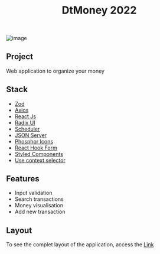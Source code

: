 <h1 align="center">DtMoney 2022</h2>
<br/>

![image](https://user-images.githubusercontent.com/53982668/209029737-a01b6742-e984-4632-8495-30986a4a42f9.png)

<h2>Project</h2>
<p>Web application to organize your money</p>

<h2>Stack</h2>
<ul>
  <li><a href="https://github.com/colinhacks/zod">Zod</a></li>
  <li><a href="https://axios-http.com/ptbr/docs/intro">Axios</a></li>
  <li><a href="https://pt-br.reactjs.org/">React Js</a></li>
  <li><a href="https://www.radix-ui.com/">Radix UI</a></li>
  <li><a href="#">Scheduler</a></li>
  <li><a href="https://github.com/typicode/json-server">JSON Server</a></li>
  <li><a href="https://phosphoricons.com/">Phosphor Icons</a></li>
  <li><a href="https://react-hook-form.com/">React Hook Form</a></li>
  <li><a href="https://styled-components.com/">Styled Components</a></li>
  <li><a href="https://github.com/dai-shi/use-context-selector">Use context selector</a></li>
</ul>

<h2>Features</h2>
<ul>
  <li>Input validation</li>
  <li>Search transactions</li>
  <li>Money visualisation</li>
  <li>Add new transaction</li>
</ul>

<h2>Layout</h2>
<p>To see the complet layout of the application, access the <a href="https://www.figma.com/file/mRbSfSYPyO7orpKUfx8CqF/DT-Money-(Community)?node-id=0%3A1&t=3yyqJeTQU1cXR6HQ-0">Link</a></p>

